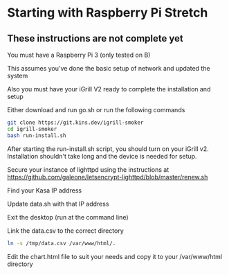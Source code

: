 # Starting with Raspberry Pi Stretch

## These instructions are not complete yet

You must have a Raspberry Pi 3 (only tested on B)

This assumes you've done the basic setup of network and updated the system

Also you must have your iGrill V2 ready to complete the installation and setup

Either download and run go.sh or run the following commands

```bash
git clone https://git.kins.dev/igrill-smoker
cd igrill-smoker
bash run-install.sh
```

After starting the run-install.sh script, you should turn on your iGrill v2.  Installation shouldn't take long and the device is needed for setup.

Secure your instance of lighttpd using the instructions at <https://github.com/galeone/letsencrypt-lighttpd/blob/master/renew.sh>

Find your Kasa IP address

Update data.sh with that IP address

Exit the desktop (run at the command line)

Link the data.csv to the correct directory

```bash
ln -s /tmp/data.csv /var/www/html/.
```

Edit the chart.html file to suit your needs and copy it to your /var/www/html directory